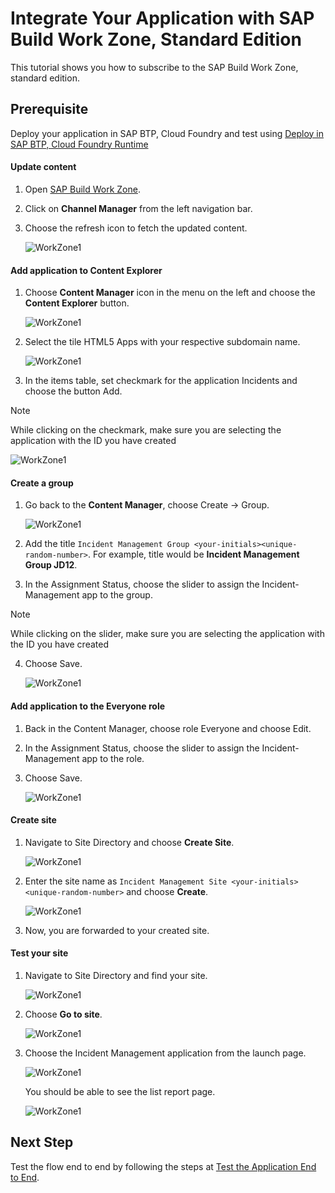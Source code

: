 # Integrate Your Application with SAP Build Work Zone, Standard Edition

This tutorial shows you how to subscribe to the SAP Build Work Zone, standard edition.

## Prerequisite

Deploy your application in SAP BTP, Cloud Foundry and test using [Deploy in SAP BTP, Cloud Foundry Runtime](deploy-cf.md)

#### Update content

1. Open [SAP Build Work Zone](https://pes-handson.dt.launchpad.cfapps.eu10.hana.ondemand.com/sites#Site-Directory).

2. Click on **Channel Manager** from the left navigation bar. 

3. Choose the refresh icon to fetch the updated content.

    ![WorkZone1](../images/integrate-workzone/launchpad1.png)

#### Add application to Content Explorer

1. Choose **Content Manager** icon in the menu on the left and choose the **Content Explorer** button.

    ![WorkZone1](../images/integrate-workzone/content-explorer.png)

2. Select the tile HTML5 Apps with your respective subdomain name.

    ![WorkZone1](../images/integrate-workzone/html5_apps.png)

3. In the items table, set checkmark for the application Incidents and choose the button Add.

>[!Note]
> While clicking on the checkmark, make sure you are selecting the application with the ID you have created

![WorkZone1](../images/integrate-workzone/ce_checkbox.png)

#### Create a group

1. Go back to the **Content Manager**, choose Create → Group.

    ![WorkZone1](../images/integrate-workzone/create_group.png)

2. Add the title `Incident Management Group <your-initials><unique-random-number>`. For example, title would be **Incident Management Group JD12**.

3. In the Assignment Status, choose the slider to assign the Incident-Management app to the group.

>[!Note]
> While clicking on the slider, make sure you are selecting the application with the ID you have created

4. Choose Save.
    
    ![WorkZone1](../images/integrate-workzone/group_enable.png)


#### Add application to the Everyone role
1. Back in the Content Manager, choose role Everyone and choose Edit.

2. In the Assignment Status, choose the slider to assign the Incident-Management app to the role.

3. Choose Save.

    ![WorkZone1](../images/integrate-workzone/everyone_enable.png)

#### Create site

1. Navigate to Site Directory and choose **Create Site**.

    ![WorkZone1](../images/integrate-workzone/create_site.png)

2. Enter the site name as `Incident Management Site <your-initials><unique-random-number>` and choose **Create**.

    ![WorkZone1](../images/integrate-workzone/create_site1.png)

3. Now, you are forwarded to your created site.

#### Test your site

1. Navigate to Site Directory and find your site.

    ![WorkZone1](../images/integrate-workzone/site_directory.png)

2. Choose **Go to site**.

    ![WorkZone1](../images/integrate-workzone/gotosite.png)

3. Choose the Incident Management application from the launch page.

    ![WorkZone1](../images/integrate-workzone/application_tile.png)

    You should be able to see the list report page.

    ![WorkZone1](../images/integrate-workzone/application.png)

## Next Step

Test the flow end to end by following the steps at [Test the Application End to End](e2e-testing.md).



